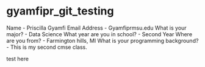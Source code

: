 # gyamfipr_git_testing
Name - Priscilla Gyamfi
Email Address - Gyamfiprmsu.edu
What is your major? - Data Science
What year are you in school? - Second Year
Where are you from? - Farmington hills, MI
What is your programming background? - This is my second cmse class.

test here 
